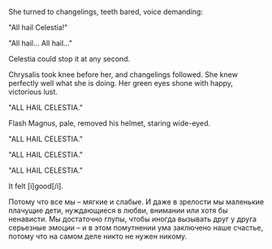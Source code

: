She turned to changelings, teeth bared, voice demanding:

"All hail Celestia!"

"All hail... All hail..."

Celestia could stop it at any second.


Chrysalis took knee before her, and changelings followed. She knew perfectly well what she is doing. Her green eyes shone with happy, victorious lust.

"ALL HAIL CELESTIA."

Flash Magnus, pale, removed his helmet, staring wide-eyed.

"ALL HAIL CELESTIA."

"ALL HAIL CELESTIA."

"ALL HAIL CELESTIA."

It felt [i]good[/i].


Потому что все мы – мягкие и слабые. И даже в зрелости мы маленькие плачущие дети, нуждающиеся в любви, внимании или хотя бы ненависти. Мы достаточно глупы, чтобы иногда вызывать друг у друга серьезные эмоции – и в этом помутнении ума заключено наше счастье, потому что на самом деле никто не нужен никому.
